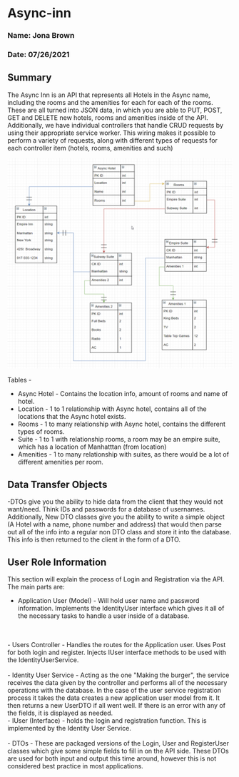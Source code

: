 # Async-inn

### Name: Jona Brown
### Date: 07/26/2021
## Summary
The Async Inn is an API that represents all Hotels in the Async name, including the rooms and the amenities for each for each of the rooms. These are all turned into JSON data, in which you are able to PUT, POST, GET and DELETE new hotels, rooms and amenities inside of the API.  
Additionally, we have individual controllers that handle CRUD requests by using their appropriate service worker. This wiring makes it possible to perform a variety of requests, along with different types of requests for each controller item (hotels, rooms, amenities and such)

![ERD](./ERD.png)

Tables -  
- Async Hotel - Contains the location info, amount of rooms and name of hotel.
- Location - 1 to 1 relationship with Async hotel, contains all of the locations that the Async hotel exists.
- Rooms - 1 to many relationship with Async hotel, contains the different types of rooms.
- Suite - 1 to 1 with relationship rooms, a room may be an empire suite, which has a location of Manhatttan (from location)
- Amenities - 1 to many relationship with suites, as there would be a lot of different amenities per room. 

## Data Transfer Objects
-DTOs give you the ability to hide data from the client that they would not want/need. Think IDs and passwords for a database of usernames.  
Additionally, New DTO classes give you the ability to write a simple object (A Hotel with a name, phone number and address) that would then parse out all of 
the info into a regular non DTO class and store it into the database. This info is then returned to the client in the form of a DTO.

## User Role Information
This section will explain the process of Login and Registration via the API. The main parts are:  
- Application User (Model) - Will hold user name and password information. Implements the IdentityUser interface which gives it all of the necessary tasks to handle a user inside of a database.
<br>
<br>
- Users Controller - Handles the routes for the Application user. Uses Post for both login and register. Injects IUser interface methods to be used with the IdentityUserService.
<br>
<br>
- Identity User Service - Acting as the one "Making the burger", the service receives the data given by the controller and performs all of the necessary operations with the database. In the case of the user service registration process it takes the data creates a new application user model from it. It then returns a new UserDTO if all went well. If there is an error with any of the fields, it is displayed as needed.  
<br>
- IUser (Interface) - holds the login and registration function. This is implemented by the Identity User Service.
<br>
<br>
- DTOs - These are packaged versions of the Login, User and RegisterUser classes which give some simple fields to fill in on the API side. These DTOs are used for both input and output this time around, however this is not considered best practice in most applications.
